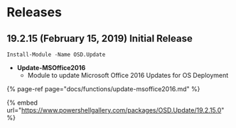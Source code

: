 # Releases

## 19.2.15 \(February 15, 2019\) Initial Release

```text
Install-Module -Name OSD.Update
```

* **Update-MSOffice2016**
  * Module to update Microsoft Office 2016 Updates for OS Deployment

{% page-ref page="docs/functions/update-msoffice2016.md" %}

{% embed url="https://www.powershellgallery.com/packages/OSD.Update/19.2.15.0" %}



